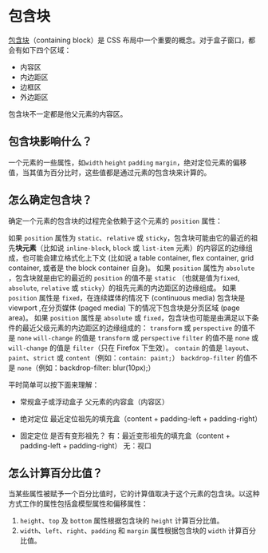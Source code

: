 # 包含块

[包含块](https://developer.mozilla.org/zh-CN/docs/Web/CSS/CSS_display/Containing_block)（containing block）是 CSS 布局中一个重要的概念。对于盒子窗口，都会有如下四个区域：
- 内容区
- 内边距区
- 边框区
- 外边距区

包含块不一定都是他父元素的内容区。

## 包含块影响什么？

一个元素的一些属性，如`width` `height` `padding` `margin`，绝对定位元素的偏移值，当其值为百分比时，这些值都是通过元素的包含块来计算的。

## 怎么确定包含块？

确定一个元素的包含块的过程完全依赖于这个元素的 `position` 属性：

如果 `position` 属性为 `static`、`relative` 或 `sticky`，包含块可能由它的最近的祖先<b>块元素</b>（比如说 `inline-block`, `block` 或 `list-item` 元素）的内容区的边缘组成，也可能会建立格式化上下文 (比如说 a table container, flex container, grid container, 或者是 the block container 自身)。
如果 `position` 属性为 `absolute` ，包含块就是由它的最近的 `position` 的值不是 `static` （也就是值为`fixed`, `absolute`, `relative` 或 `sticky`）的祖先元素的内边距区的边缘组成。
如果 `position` 属性是 `fixed`，在连续媒体的情况下 (continuous media) 包含块是 viewport ,在分页媒体 (paged media) 下的情况下包含块是分页区域 (page area)。
如果 `position` 属性是 `absolute` 或 `fixed`，包含块也可能是由满足以下条件的最近父级元素的内边距区的边缘组成的：
`transform` 或 `perspective` 的值不是 `none`
`will-change` 的值是 `transform` 或 `perspective`
`filter` 的值不是 `none` 或 `will-change` 的值是 `filter`（只在 Firefox 下生效）。
`contain` 的值是 `layout`、`paint`、`strict` 或 `content`（例如：`contain: paint;`）
`backdrop-filter` 的值不是 `none`（例如：backdrop-filter: blur(10px);）

平时简单可以按下面来理解：

- 常规盒子或浮动盒子
父元素的内容盒（内容区）

- 绝对定位
最近定位祖先的填充盒（content + padding-left + padding-right）

- 固定定位
是否有变形祖先？
有：最近变形祖先的填充盒（content + padding-left + padding-right）
无：视口

## 怎么计算百分比值？

当某些属性被赋予一个百分比值时，它的计算值取决于这个元素的包含块。以这种方式工作的属性包括盒模型属性和偏移属性：
1. `height`、`top` 及 `bottom` 属性根据包含块的 `height` 计算百分比值。
2. `width`、`left`、`right`、`padding` 和 `margin` 属性根据包含块的 `width` 计算百分比值。
